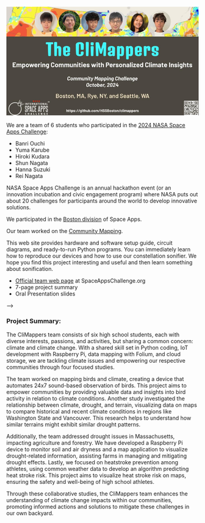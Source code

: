 <p align="center">
  <img src="images/climappers-logo.jpg" width="750" />
</p>

We are a team of 6 students who participated in the [2024 NASA Space Apps Challenge](https://www.spaceappschallenge.org/nasa-space-apps-2024/):

- Banri Ouchi
- Yuma Karube
- Hiroki Kudara
- Shun Nagata
- Hanna Suzuki
- Rei Nagata

NASA Space Apps Challenge is an annual hackathon event (or an innovation incubation and civic engagement program) where NASA puts out about 20 challenges for participants around the world to develop innovative solutions.

We participated in the [Boston division](http://spaceappsboston.org/) of Space Apps.

<!--
 and won the **1st place** and **Kintone Award** there! We are excited to receive [a Global Finalist Honorable Mention](https://www.spaceappschallenge.org/2023/awards/honorable-mentions/) from 8,715 teams worldwide (57,999 participants from 152 countries) by NASA and 13 other nations' space agencies!
-->

Our team worked on the [Community Mapping](https://www.spaceappschallenge.org/nasa-space-apps-2024/challenges/community-mapping/). 

<!--
We built "smart" mirrors and picture frames, each of which downloads NASA's sonification data, replays its audio portion with a speaker and displays its video/image portion with a digital display. We also designed a new sonification algorithm that sonifies constellations. Our ultimate goal is to embed sonification to daily life and better disseminate cosmic soundscape. 
-->

This web site provides hardware and software setup guide, circuit diagrams, and ready-to-run Python programs. You can immediately learn how to reproduce our devices and how to use our constellation sonifier. We hope you find this project interesting and useful and then learn something about sonification. 

- [Official team web page](https://www.spaceappschallenge.org/nasa-space-apps-2024/find-a-team/the-climappers/) at SpaceAppsChallenge.org
- 7-page project summary
- Oral Presentation slides

<!-- 
- [Oral presentation video](https://youtu.be/knsCNAubOXA) for Boston local judging

- [Smart mirrors and picture frames](prototypes/)
- [Constellation Sonifier](sonifier/)
- Hardware setup: Required hardware, LED matrix wiring, e-paper wiring, circuit diagrams, and DIY tips.
- Software code: Raspberry Pi OS setup, required software libraries, online service accounts, and Python code.
<!-- Press coverage https://youtu.be/PuvCo-NGgwE -->
-->

### Project Summary:

The CliMappers team consists of six high school students, each with diverse interests, passions, and activities, but sharing a common concern: climate and climate change. With a shared skill set in Python coding, IoT development with Raspberry Pi, data mapping with Folium, and cloud storage, we are tackling climate issues and empowering our respective communities through four focused studies.

The team worked on mapping birds and climate, creating a device that automates 24x7 sound-based observation of birds. This project aims to empower communities by providing valuable data and insights into bird activity in relation to climate conditions. Another study investigated the relationship between climate, drought, and terrain, visualizing data on maps to compare historical and recent climate conditions in regions like Washington State and Vancouver. This research helps to understand how similar terrains might exhibit similar drought patterns.

Additionally, the team addressed drought issues in Massachusetts, impacting agriculture and forestry. We have developed a Raspberry Pi device to monitor soil and air dryness and a map application to visualize drought-related information, assisting farms in managing and mitigating drought effects. Lastly, we focused on heatstroke prevention among athletes, using common weather data to develop an algorithm predicting heat stroke risk. This project aims to visualize heat stroke risk on maps, ensuring the safety and well-being of high school athletes.
 
Through these collaborative studies, the CliMappers team enhances the understanding of climate change impacts within our communities, promoting informed actions and solutions to mitigate these challenges in our own backyard.


